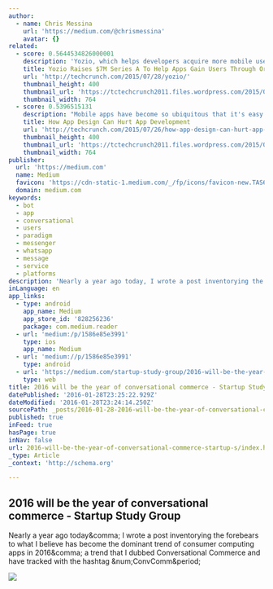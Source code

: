 ```yaml
---
author:
  - name: Chris Messina
    url: 'https://medium.com/@chrismessina'
    avatar: {}
related:
  - score: 0.5644534826000001
    description: 'Yozio, which helps developers acquire more mobile users without spending tons of money on app-install ads, will expand its growth platform after landing a $7 million Series A. The round was led by Foundation Capital, with participation from firms including Illuminate Ventures, Webb Investment Network, and AME Cloud Ventures.'
    title: Yozio Raises $7M Series A To Help Apps Gain Users Through Organic Channels
    url: 'http://techcrunch.com/2015/07/28/yozio/'
    thumbnail_height: 400
    thumbnail_url: 'https://tctechcrunch2011.files.wordpress.com/2015/07/new-growth-c.png?w=764&h=400&crop=1'
    thumbnail_width: 764
  - score: 0.5396515131
    description: "Mobile apps have become so ubiquitous that it's easy for most people in tech to assume that creating them is a simple, straightforward process. Look behind the curtain of their development, however, and you'll often find a painful history of cost-overruns, code and asset bloat and development delays."
    title: How App Design Can Hurt App Development
    url: 'http://techcrunch.com/2015/07/26/how-app-design-can-hurt-app-development/'
    thumbnail_height: 400
    thumbnail_url: 'https://tctechcrunch2011.files.wordpress.com/2015/07/shutterstock_111151109.jpg?w=764&h=400&crop=1'
    thumbnail_width: 764
publisher:
  url: 'https://medium.com'
  name: Medium
  favicon: 'https://cdn-static-1.medium.com/_/fp/icons/favicon-new.TAS6uQ-Y7kcKgi0xjcYHXw.ico'
  domain: medium.com
keywords:
  - bot
  - app
  - conversational
  - users
  - paradigm
  - messenger
  - whatsapp
  - message
  - service
  - platforms
description: 'Nearly a year ago today, I wrote a post inventorying the forebears to what I believe has become the dominant trend of consumer computing apps in 2016, a trend that I dubbed Conversational Commerce and have tracked with the hashtag #ConvComm.'
inLanguage: en
app_links:
  - type: android
    app_name: Medium
    app_store_id: '828256236'
    package: com.medium.reader
  - url: 'medium:/p/1586e85e3991'
    type: ios
    app_name: Medium
  - url: 'medium://p/1586e85e3991'
    type: android
  - url: 'https://medium.com/startup-study-group/2016-will-be-the-year-of-conversational-commerce-1586e85e3991'
    type: web
title: 2016 will be the year of conversational commerce - Startup Study Group
datePublished: '2016-01-28T23:25:22.929Z'
dateModified: '2016-01-28T23:24:14.250Z'
sourcePath: _posts/2016-01-28-2016-will-be-the-year-of-conversational-commerce-startup-s.md
published: true
inFeed: true
hasPage: true
inNav: false
url: 2016-will-be-the-year-of-conversational-commerce-startup-s/index.html
_type: Article
_context: 'http://schema.org'

---
```

<article style=""><h1>2016 will be the year of conversational commerce - Startup Study Group</h1><p>Nearly a year ago today&amp;comma; I wrote a post inventorying the forebears to what I believe has become the dominant trend of consumer computing apps in 2016&amp;comma; a trend that I dubbed Conversational Commerce and have tracked with the hashtag &amp;num;ConvComm&amp;period;</p><img src="https://cdn-images-2.medium.com/max/1200/1*ac1gAOiI6_RYiDT51VDxjg.jpeg" /></article>